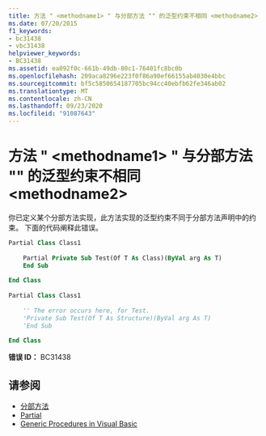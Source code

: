 ```yaml
---
title: 方法 " <methodname1> " 与分部方法 "" 的泛型约束不相同 <methodname2>
ms.date: 07/20/2015
f1_keywords:
- bc31438
- vbc31438
helpviewer_keywords:
- BC31438
ms.assetid: ea092f0c-661b-49db-80c1-76401fc8bc0b
ms.openlocfilehash: 209aca8296e223f0f86a90ef66155ab4030e4bbc
ms.sourcegitcommit: bf5c5850654187705bc94cc40ebfb62fe346ab02
ms.translationtype: MT
ms.contentlocale: zh-CN
ms.lasthandoff: 09/23/2020
ms.locfileid: "91087643"
---
```

# <a name="method-methodname1-does-not-have-the-same-generic-constraints-as-the-partial-method-methodname2"></a>方法 " \<methodname1> " 与分部方法 "" 的泛型约束不相同 \<methodname2>

你已定义某个分部方法实现，此方法实现的泛型约束不同于分部方法声明中的约束。 下面的代码阐释此错误。  
  
```vb  
Partial Class Class1  
  
    Partial Private Sub Test(Of T As Class)(ByVal arg As T)  
    End Sub  
  
End Class  
  
Partial Class Class1  
  
    '' The error occurs here, for Test.  
    'Private Sub Test(Of T As Structure)(ByVal arg As T)  
    'End Sub  
  
End Class  
```  
  
 **错误 ID：** BC31438  
  
## <a name="see-also"></a>请参阅

- [分部方法](../programming-guide/language-features/procedures/partial-methods.md)
- [Partial](../language-reference/modifiers/partial.md)
- [Generic Procedures in Visual Basic](../programming-guide/language-features/data-types/generic-procedures.md)
